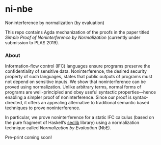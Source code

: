 # ni-nbe
Noninterference by normalization (by evaluation)

This repo contains Agda mechanization of the proofs in the paper titled _Simple Proof of Noninterference by Normalization_ (currently under submission to PLAS 2019).

### About

Information-flow control (IFC) languages ensure programs
preserve the confidentiality of sensitive data. Noninterference,
the desired security property of such languages, states
that public outputs of programs must not depend on sensitive
inputs. We show that noninterference
can be proved using normalization. Unlike arbitrary terms,
normal forms of programs are well-principled and obey useful
syntactic properties—hence enabling a simpler proof of
noninterference. Since our proof is syntax-directed, it offers
an appealing alternative to traditional semantic based
techniques to prove noninterference.

In particular, we prove noninterference for a static IFC
calculus (based on the pure fragment of Haskell’s [seclib](http://hackage.haskell.org/package/seclib) library) 
using a normalization technique called _Normalization by Evaluation_ (NbE).

Pre-print coming soon!
